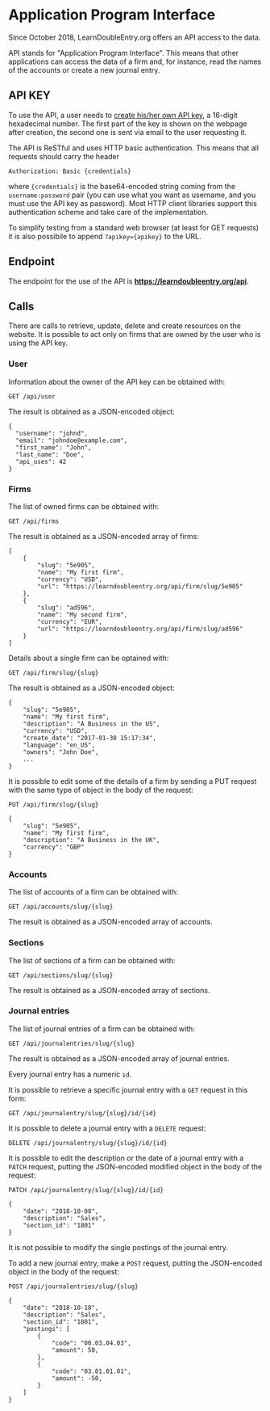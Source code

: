 # Application Program Interface

Since October 2018, LearnDoubleEntry.org offers an API access to the data.

API stands for "Application Program Interface". This means that other applications can access the data of a firm and, for instance, read the names of the accounts or create a new journal entry.

## API KEY

To use the API, a user needs to [create his/her own API key](/api/subscribe), a 16-digit hexadecimal number. The first part of the key is shown on the webpage after creation, the second one is sent via email to the user requesting it.

The API is ReSTful and uses HTTP basic authentication. This means that all requests should carry the header

    Authorization: Basic {credentials}

where `{credentials}` is the base64-encoded string coming from the `username:password` pair (you can use what you want as username, and you must use the API key as password). Most HTTP client libraries support this authentication scheme and take care of the implementation.

To simplify testing from a standard web browser (at least for GET requests) it is also possibile to append `?apikey={apikey}` to the URL.

## Endpoint

The endpoint for the use of the API is __https://learndoubleentry.org/api__.

## Calls

There are calls to retrieve, update, delete and create resources on the website. It is possible to act only on firms that are owned by the user who is using the API key.

### User

Information about the owner of the API key can be obtained with:

    GET /api/user
    
The result is obtained as a JSON-encoded object:

    {
      "username": "johnd",
      "email": "johndoe@example.com",
      "first_name": "John",
      "last_name": "Doe",
      "api_uses": 42
    }


### Firms

The list of owned firms can be obtained with:

    GET /api/firms
    
The result is obtained as a JSON-encoded array of firms:

    [
        {
            "slug": "5e905",
            "name": "My first firm",
            "currency": "USD",
            "url": "https://learndoubleentry.org/api/firm/slug/5e905"
        },
        {
            "slug": "ad596",
            "name": "My second firm",
            "currency": "EUR",
            "url": "https://learndoubleentry.org/api/firm/slug/ad596"
        }
    ]

Details about a single firm can be optained with:

    GET /api/firm/slug/{slug}
    
The result is obtained as a JSON-encoded object:

    {
        "slug": "5e905",
        "name": "My first firm",
        "description": "A Business in the US",
        "currency": "USD",
        "create_date": "2017-01-30 15:17:34",
        "language": "en_US",
        "owners": "John Doe",
        ...
    }

It is possible to edit some of the details of a firm by sending a PUT request with the same type of object in the body of the request:

    PUT /api/firm/slug/{slug}

    {
        "slug": "5e905",
        "name": "My first firm",
        "description": "A Business in the UK",
        "currency": "GBP"
    }

### Accounts

The list of accounts of a firm can be obtained with:

    GET /api/accounts/slug/{slug}

The result is obtained as a JSON-encoded array of accounts.

### Sections

The list of sections of a firm can be obtained with:

    GET /api/sections/slug/{slug}

The result is obtained as a JSON-encoded array of sections.

### Journal entries

The list of journal entries of a firm can be obtained with:

    GET /api/journalentries/slug/{slug}

The result is obtained as a JSON-encoded array of journal entries.

Every journal entry has a numeric `id`.

It is possible to retrieve a specific journal entry with a `GET` request in this form:

    GET /api/journalentry/slug/{slug}/id/{id}

It is possible to delete a journal entry with a `DELETE` request:

    DELETE /api/journalentry/slug/{slug}/id/{id}
    
It is possible to edit the description or the date of a journal entry with a `PATCH` request, putting the JSON-encoded modified object in the body of the request:

    PATCH /api/journalentry/slug/{slug}/id/{id}

    {
        "date": "2018-10-08",
        "description": "Sales",
        "section_id": "1801"
    }
    
It is not possible to modify the single postings of the journal entry.

To add a new journal entry, make a `POST` request, putting the JSON-encoded object in the body of the request:

    POST /api/journalentries/slug/{slug}

    {
        "date": "2018-10-18",
        "description": "Sales",
        "section_id": "1801",
        "postings": [
            {
                "code": "00.03.04.03",
                "amount": 50,
            },
            {
                "code": "03.01.01.01",
                "amount": -50,
            }
        ]
    }
    

